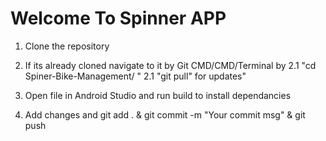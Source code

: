 # Welcome To Spinner APP

1. Clone the repository 
2. If its already cloned navigate to it by Git CMD/CMD/Terminal by 
2.1 "cd Spiner-Bike-Management/ "
2.1 "git pull" for updates"

3. Open file in Android Studio and run build to install dependancies
4. Add changes and git add . & git commit -m "Your commit msg" & git push 


















